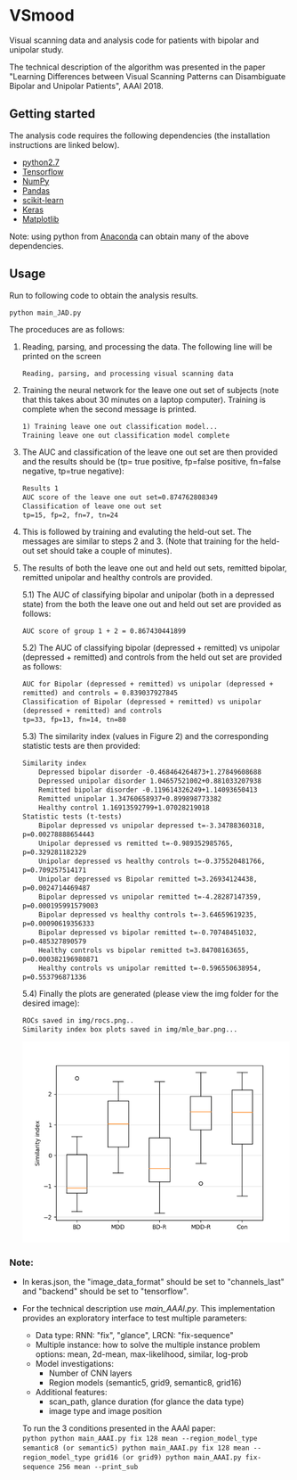 # VSmood
Visual scanning data and analysis code for patients with bipolar and unipolar study.

The technical description of the algorithm was presented in the paper "Learning Differences between Visual Scanning Patterns can Disambiguate Bipolar and Unipolar Patients", AAAI 2018.

## Getting started
The analysis code requires the following dependencies (the installation instructions are linked below).
- [python2.7](https://www.python.org/downloads/)
- [Tensorflow](https://www.tensorflow.org/install/) 
- [NumPy](https://docs.scipy.org/doc/numpy-1.10.1/user/install.html)
- [Pandas](https://pandas.pydata.org/getpandas.html)
- [scikit-learn](http://scikit-learn.org/stable/install.html)
- [Keras](https://keras.io/#installation)
- [Matplotlib](https://matplotlib.org/users/installing.html/)

Note: using python from [Anaconda](https://anaconda.org/anaconda) can obtain many of the above dependencies.

## Usage
Run to following code to obtain the analysis results.
```python
python main_JAD.py
```
The proceduces are as follows:
1) Reading, parsing, and processing the data. The following line will be printed on the screen
    ```
    Reading, parsing, and processing visual scanning data
    ```
2) Training the neural network for the leave one out set of subjects (note that this takes about 30 minutes on a laptop computer). Training is complete when the second message is printed.
    ```
    1) Training leave one out classification model...
    Training leave one out classification model complete
    ```
3) The AUC and classification of the leave one out set are then provided and the results should be (tp= true positive, fp=false positive, fn=false negative, tp=true negative):
    ```
    Results 1
    AUC score of the leave one out set=0.874762808349
    Classification of leave one out set
    tp=15, fp=2, fn=7, tn=24
    ```
4) This is followed by training and evaluting the held-out set. The messages are similar to steps 2 and 3. (Note that training for the held-out set should take a couple of minutes).
5) The results of both the leave one out and held out sets, remitted bipolar, remitted unipolar and healthy controls are provided.

    5.1) The AUC of classifying bipolar and unipolar (both in a depressed state) from the both the leave one out and held out set are provided as follows:
    ```
    AUC score of group 1 + 2 = 0.867430441899
    ```
    5.2) The AUC of classifying bipolar (depressed + remitted) vs unipolar (depressed + remitted) and controls from the held out set are provided as follows:
    ```
    AUC for Bipolar (depressed + remitted) vs unipolar (depressed + remitted) and controls = 0.839037927845
    Classification of Bipolar (depressed + remitted) vs unipolar (depressed + remitted) and controls
    tp=33, fp=13, fn=14, tn=80
    ```
    5.3) The similarity index (values in Figure 2) and the corresponding statistic tests are then provided:
    ```
    Similarity index
        Depressed bipolar disorder -0.468464264873+1.27849608688
        Depressed unipolar disorder 1.04657521002+0.881033207938
        Remitted bipolar disorder -0.119614326249+1.14093650413
        Remitted unipolar 1.34760658937+0.899898773382
        Healthy control 1.16913592799+1.07028219018
    Statistic tests (t-tests)
		Bipolar depressed vs unipolar depressed t=-3.34788360318, p=0.00278888654443
		Unipolar depressed vs remitted t=-0.989352985765, p=0.329281182329
		Unipolar depressed vs healthy controls t=-0.375520481766, p=0.709257514171
		Unipolar depressed vs Bipolar remitted t=3.26934124438, p=0.0024714469487
		Bipolar depressed vs unipolar remitted t=-4.28287147359, p=0.000195991579003
		Bipolar depressed vs healthy controls t=-3.64659619235, p=0.00090619356333
		Bipolar depressed vs bipolar remitted t=-0.70748451032, p=0.485327890579
		Healthy controls vs bipolar remitted t=3.84708163655, p=0.000382196980871
		Healthy controls vs unipolar remitted t=-0.596550638954, p=0.553796871336
    ```
    5.4) Finally the plots are generated (please view the img folder for the desired image):
    ```
    ROCs saved in img/rocs.png..
    Similarity index box plots saved in img/mle_bar.png...
    ```
    ![mle_bar.png](https://github.com/jonomon/VSMood/blob/master/img/mle_bar.png)
### Note:
- In keras.json, the "image_data_format" should be set to "channels_last" and "backend" should be set to "tensorflow".
- For the technical description use _main_AAAI.py_. This implementation provides an exploratory interface to test multiple parameters:
	- Data type: RNN: "fix", "glance", LRCN: "fix-sequence"
	- Multiple instance: how to solve the multiple instance problem options: mean, 2d-mean, max-likelihood, similar, log-prob
	- Model investigations:
		- Number of CNN layers
		- Region models (semantic5, grid9, semantic8, grid16)
	- Additional features:
		- scan_path, glance duration (for glance the data type)
		- image type and image position
		
	To run the 3 conditions presented in the AAAI paper:	
		```python
		python main_AAAI.py fix 128 mean --region_model_type semantic8 (or semantic5)
        python main_AAAI.py fix 128 mean --region_model_type grid16 (or grid9)
        python main_AAAI.py fix-sequence 256 mean --print_sub
		```
